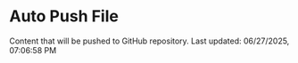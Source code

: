 # Auto Push File

Content that will be pushed to GitHub repository.
Last updated: 06/27/2025, 07:06:58 PM
